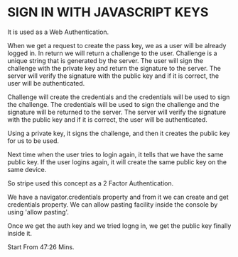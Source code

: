 # SIGN IN WITH JAVASCRIPT KEYS

It is used as a Web Authentication.

When we get a request to create the pass key, we as a user will be already logged in. In return we will return a challenge to the user. Challenge is a unique string that is generated by the server. The user will sign the challenge with the private key and return the signature to the server. The server will verify the signature with the public key and if it is correct, the user will be authenticated.

Challenge will create the credentials and the credentials will be used to sign the challenge. The credentials will be used to sign the challenge and the signature will be returned to the server. The server will verify the signature with the public key and if it is correct, the user will be authenticated.

Using a private key, it signs the challenge, and then it creates the public key for us to be used.

Next time when the user tries to login again, it tells that we have the same public key. If the user logins again, it will create the same public key on the same device.

So stripe used this concept as a 2 Factor Authentication.

We have a navigator.credentials property and from it we can create and get credentials property. We can allow pasting facility inside the console by using 'allow pasting'.

Once we get the auth key and we tried logng in, we get the public key finally inside it.

Start From 47:26 Mins.